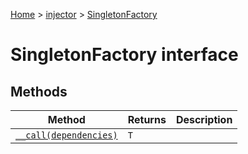 [Home](./index) &gt; [injector](./injector.md) &gt; [SingletonFactory](./injector.singletonfactory.md)

# SingletonFactory interface

## Methods

|  Method | Returns | Description |
|  --- | --- | --- |
|  [`__call(dependencies)`](./injector.singletonfactory.__call.md) | `T` |  |

